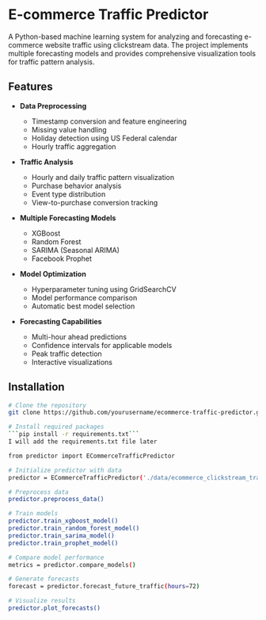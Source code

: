 # E-commerce Traffic Predictor

A Python-based machine learning system for analyzing and forecasting e-commerce website traffic using clickstream data. The project implements multiple forecasting models and provides comprehensive visualization tools for traffic pattern analysis.

## Features

- **Data Preprocessing**
  - Timestamp conversion and feature engineering
  - Missing value handling
  - Holiday detection using US Federal calendar
  - Hourly traffic aggregation

- **Traffic Analysis**
  - Hourly and daily traffic pattern visualization
  - Purchase behavior analysis
  - Event type distribution
  - View-to-purchase conversion tracking

- **Multiple Forecasting Models**
  - XGBoost
  - Random Forest
  - SARIMA (Seasonal ARIMA)
  - Facebook Prophet

- **Model Optimization**
  - Hyperparameter tuning using GridSearchCV
  - Model performance comparison
  - Automatic best model selection

- **Forecasting Capabilities**
  - Multi-hour ahead predictions
  - Confidence intervals for applicable models
  - Peak traffic detection
  - Interactive visualizations

## Installation

```bash
# Clone the repository
git clone https://github.com/yourusername/ecommerce-traffic-predictor.git

# Install required packages
```pip install -r requirements.txt``` 
I will add the requirements.txt file later

from predictor import ECommerceTrafficPredictor

# Initialize predictor with data
predictor = ECommerceTrafficPredictor('./data/ecommerce_clickstream_transactions.csv')

# Preprocess data
predictor.preprocess_data()

# Train models
predictor.train_xgboost_model()
predictor.train_random_forest_model()
predictor.train_sarima_model()
predictor.train_prophet_model()

# Compare model performance
metrics = predictor.compare_models()

# Generate forecasts
forecast = predictor.forecast_future_traffic(hours=72)

# Visualize results
predictor.plot_forecasts()

